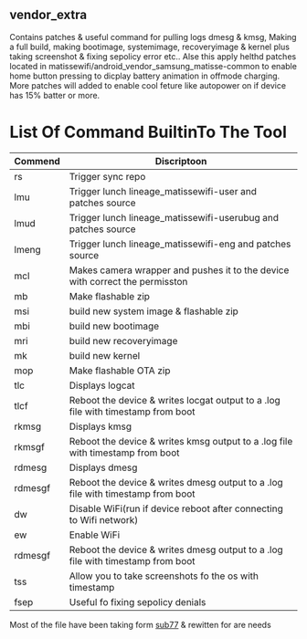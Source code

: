 vendor_extra
----------------

Contains patches &amp; useful command for pulling logs dmesg & kmsg, Making a full build, making bootimage, systemimage, recoveryimage & kernel plus taking screenshot & fixing sepolicy error etc..
Alse this apply helthd patches located in matissewifi/android_vendor_samsung_matisse-common to enable home button pressing to dicplay battery animation in offmode charging. More patches will added to enable cool feture like autopower on if device has 15% batter or more.

# List Of Command BuiltinTo The Tool 


| Commend |  Discriptoon|
|--|--|
| rs | Trigger sync repo |
| lmu | Trigger lunch lineage_matissewifi-user and patches source |
| lmud | Trigger lunch lineage_matissewifi-userubug and patches source |
| lmeng | Trigger lunch lineage_matissewifi-eng and patches source |
| mcl | Makes camera wrapper and pushes it to the device with correct the  permisston |
| mb | Make flashable zip |
| msi | build new system image & flashable zip |
| mbi | build new bootimage|
| mri | build new recoveryimage|
| mk | build new kernel|
| mop | Make flashable OTA zip|
| tlc | Displays logcat|
| tlcf | Reboot the device & writes locgat output to a .log file with timestamp from boot |
| rkmsg | Displays kmsg|
| rkmsgf | Reboot the device & writes kmsg output to a .log file with timestamp from boot|
| rdmesg | Displays dmesg|
| rdmesgf | Reboot the device & writes dmesg output to a .log file with timestamp from boot |
| dw | Disable WiFi(run if device reboot after connecting to Wifi network)|
| ew | Enable WiFi |
| rdmesgf | Reboot the device & writes dmesg output to a .log file with timestamp from boot |
| tss | Allow you to take screenshots fo the os with timestamp |
| fsep | Useful fo fixing sepolicy denials |
 
Most of the file have been taking form [sub77](https://github.com/sub77/)  & rewitten for are needs
